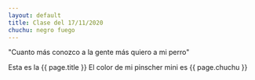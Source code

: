 ```yaml
---
layout: default
title: Clase del 17/11/2020
chuchu: negro fuego
---
```


"Cuanto más conozco a la gente más quiero a mi perro"

Esta es la {{ page.title }}
El color de mi pinscher mini es {{ page.chuchu }}